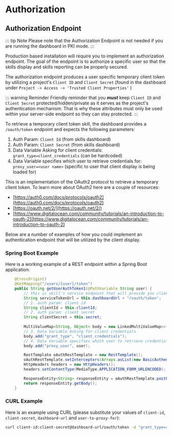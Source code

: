 # Authorization

## Authorization Endpoint

::: tip Note
Please note that the Authorization Endpoint is not needed if you are running the dashboard in PKI mode. 
:::

Production based installation will require you to implement an authorization endpoint. 
The goal of the endpoint is to authorize a specific user so that the skills display and skills reporting can be properly secured.    

The authorization endpoint produces a user specific temporary client token by utilizing a project's ```Client ID``` and ```Client Secret``` 
(found in the dashboard under ```Project -> Access -> 'Trusted Client Properties'``` ) 

::: warning Reminder
Friendly reminder that you ***must*** keep ```Client ID``` and ```Client Secret``` protected/hidden/private as it serves as the
project's authentication mechanism. That is why these attributes must only be used within your server-side endpoint so they can
stay protected. 
:::

To retrieve a temporary client token skill, the dashboard provides a ``/oauth/token`` endpoint and expects the following parameters:
1. Auth Param: ``Client Id`` (from skills dashboard)
1. Auth Param: ``Client Secret`` (from skills dashboard)
1. Data Variable Asking for client credentials:  ``grant_type=client_credentials`` (can be hardcoded)
1. Data Variable specifies which user to retrieve credentials for: ``proxy_user=<user name>`` (specific to user that client display is being loaded for)

This is an implementation of the OAuth2 protocol to retrieve a temporary client token. To learn more about OAuth2 here are a couple of resources: 
- [https://auth0.com/docs/protocols/oauth2](https://auth0.com/docs/protocols/oauth2)
- [https://oauth.net/2/](https://oauth.net/2/)
- [https://www.digitalocean.com/community/tutorials/an-introduction-to-oauth-2](https://www.digitalocean.com/community/tutorials/an-introduction-to-oauth-2) 

Below are a number of examples of how you could implement an authentication endpoint that will be utilized by the client display. 

### Spring Boot Example

Here is a working example of a REST endpoint within a Spring Boot application: 

```java
    @CrossOrigin()
    @GetMapping("/users/{user}/token")
    public String getUserAuthToken1(@PathVariable String user) {
        // this is skill's service endpoint that will provide you client token
        String serviceTokenUrl = this.dashboardUrl + "/oauth/token";
        // 1. auth param: client id
        String clientId = this.clientId;
        // 2. auth param: client secret
        String clientSecret = this.secret;
        
        MultiValueMap<String, Object> body = new LinkedMultiValueMap<>();
        // 3. Data Variable Asking for client credentials
        body.add("grant_type", "client_credentials");
        // 4. Data Variable specifies which user to retrieve credentials for
        body.add("proxy_user", user);

        RestTemplate oAuthRestTemplate = new RestTemplate();
        oAuthRestTemplate.setInterceptors(Arrays.asList(new BasicAuthenticationInterceptor(clientId, clientSecret)));
        HttpHeaders headers = new HttpHeaders();
        headers.setContentType(MediaType.APPLICATION_FORM_URLENCODED);

        ResponseEntity<String> responseEntity = oAuthRestTemplate.postForEntity(serviceTokenUrl, new HttpEntity<>(body, headers), String.class);
        return responseEntity.getBody();
    }
```

### CURL Example
Here is an example using CURL (please substitute your values of ``client-id``, ``client-secret``, ``dashboard-url`` and ``user-to-proxy-for``):

```bash
curl client-id:client-secret@dashboard-url/oauth/token -d "grant_type=client_credentials&proxy-user=user-to-proxy-for"
```
